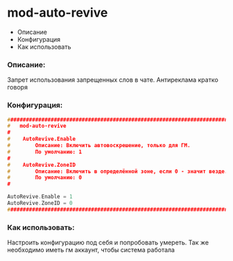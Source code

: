 # mod-auto-revive
- Описание
- Конфигурация
- Как использовать

### Описание:
Запрет использования запрещенных слов в чате. Антиреклама кратко говоря

### Конфигурация:
```cpp
###################################################################################################
#	mod-auto-revive
#
#    AutoRevive.Enable 
#        Описание: Включить автовоскрешение, только для ГМ.
#        По умолчанию: 1
#
#    AutoRevive.ZoneID 
#        Описание: Включить в определённой зоне, если 0 - значит везде.
#        По умолчанию: 0
#

AutoRevive.Enable = 1
AutoRevive.ZoneID = 0
###################################################################################################
```

### Как использовать:
Настроить конфигурацию под себя и попробовать умереть. Так же необходимо иметь гм аккаунт, чтобы система работала
